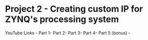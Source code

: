 # Project 2 - Creating custom IP for ZYNQ's processing system

YouTube Links -
Part 1-
Part 2-
Part 3-
Part 4-
Part 5 (bonus) - 
